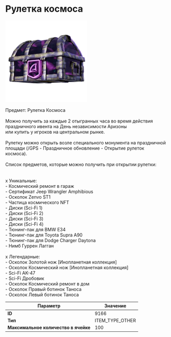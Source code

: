 # Рулетка космоса

![Item Image](../img/9166.webp?raw=true)

Предмет: Рулетка Космоса<br><br>Можно получить за каждые 2 отыгранных часа во время действия<br>праздничного ивента на День независимости Аризоны<br>или купить у игроков на центральном рынке.<br><br>Рулетку можно открыть возле специального монумента на праздничной<br>площади (/GPS - Праздничное обновление - Открытие рулеток космоса).<br><br>Список предметов, которые можно получить при открытии рулетки:<br><br><br>x Уникальные: <br>	- Космический ремонт в гараж<br>	- Сертификат Jeep Wrangler Amphibious<br>	- Осколок Zenvo ST1<br>	- Частица космического NFT<br>	- Диски (Sci-Fi 1)<br>	- Диски (Sci-Fi 2)<br>	- Диски (Sci-Fi 3)<br>	- Диски (Sci-Fi 4)<br>	- Тюнинг-пак для BMW E34<br>	- Тюнинг-пак для Toyota Supra A90<br>	- Тюнинг-пак для Dodge Charger Daytona<br>	- Нимб Гуррен Лагган<br><br>x Легендарные: <br>	- Осколок Золотой нож [Инопланетная коллекция]<br>	- Осколок Космический нож [Инопланетная коллекция]<br>	- Sci-Fi AK-47<br>	- Sci-Fi Дробовик<br>	- Осколок Космический ремонт в дом<br>	- Осколок Правый ботинок Таноса<br>	- Осколок Левый ботинок Таноса<br>


| Параметр | Значение |
|----------|----------|
| **ID** | 9166 |
| **Тип** | ITEM_TYPE_OTHER |
| **Максимальное количество в ячейке** | 100 |

